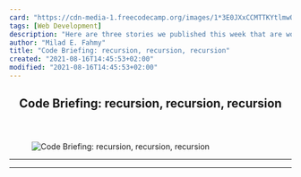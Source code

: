 ```yaml
---
card: "https://cdn-media-1.freecodecamp.org/images/1*3E0JXxCCMTTKYtlmwONWbA.jpeg"
tags: [Web Development]
description: "Here are three stories we published this week that are worth "
author: "Milad E. Fahmy"
title: "Code Briefing: recursion, recursion, recursion"
created: "2021-08-16T14:45:53+02:00"
modified: "2021-08-16T14:45:53+02:00"
---
```

<div class="site-wrapper">
<main id="site-main" class="site-main outer">
<div class="inner">
<article class="post-full post tag-web-development tag-programming tag-startup tag-tech tag-life-lessons ">
<header class="post-full-header">
<h1 class="post-full-title">Code Briefing: recursion, recursion, recursion</h1>
</header>
<figure class="post-full-image">
<picture>
<source media="(max-width: 700px)" sizes="1px" srcset="data:image/gif;base64,R0lGODlhAQABAIAAAAAAAP///yH5BAEAAAAALAAAAAABAAEAAAIBRAA7 1w">
<source media="(min-width: 701px)" sizes="(max-width: 800px) 400px,
(max-width: 1170px) 700px,
1400px" srcset="https://cdn-media-1.freecodecamp.org/images/1*3E0JXxCCMTTKYtlmwONWbA.jpeg 300w,
https://cdn-media-1.freecodecamp.org/images/1*3E0JXxCCMTTKYtlmwONWbA.jpeg 600w,
https://cdn-media-1.freecodecamp.org/images/1*3E0JXxCCMTTKYtlmwONWbA.jpeg 1000w,
https://cdn-media-1.freecodecamp.org/images/1*3E0JXxCCMTTKYtlmwONWbA.jpeg 2000w">
<img onerror="this.style.display='none'" src="https://cdn-media-1.freecodecamp.org/images/1*3E0JXxCCMTTKYtlmwONWbA.jpeg" alt="Code Briefing: recursion, recursion, recursion">
</picture>
</figure>
<section class="post-full-content">
<div class="post-content">
</div>
<hr>
<hr>
</section>
</article>
</div>
</main>
</div>
<!-- Google Tag Manager (noscript) -->
<!-- End Google Tag Manager (noscript) -->
